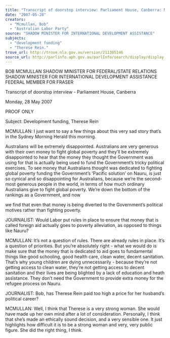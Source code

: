 ```yaml
---
title: "Transcript of doorstop interview: Parliament House, Canberra: Monday, 28 May 2007: development funding; Therese Rein."
date: "2007-05-28"
creators:
  - "Mcmullan, Bob"
  - "Australian Labor Party"
source: "SHADOW MINISTER FOR INTERNATIONAL DEVELOPMENT ASSISTANCE"
subjects:
  - "development funding"
  - "Therese Rein."
trove_url: http://trove.nla.gov.au/version/211305146
source_url: http://parlinfo.aph.gov.au/parlInfo/search/display/display.w3p;query=Id%3A%22media/pressrel/A67N6%22
---
```


 

 

 

 BOB MCMULLAN  SHADOW MINISTER FOR FEDERAL/STATE RELATIONS  SHADOW MINISTER FOR INTERNATIONAL DEVELOPMENT ASSISTANCE  FEDERAL MEMBER FOR FRASER 

 

 Transcript of doorstop interview - Parliament House, Canberra   

 Monday, 28 May 2007   

 PROOF ONLY   

 Subject: Development funding, Therese Rein   

 MCMULLAN: I just want to say a few things about this very sad story that’s in the  Sydney Morning Herald this morning.   

 Australians will be extremely disappointed. Australians are very generous with their own  money to fight global poverty and they’ll be extremely disappointed to hear that the  money they thought the Government was using for that is actually being used to fund the  Government’s tricky political exercises. To see money that Australians thought was  dedicated to fighting global poverty funding the Government’s ‘Pacific solution’ on  Nauru, is just so cynical and so disappointing for Australians, because we’re the second-most generous people in the world, in terms of how much ordinary Australians give to  fight global poverty. We’re down the bottom of the rankings as a Government, and now 

 we find that even that money is being diverted to the Government’s political motives  rather than fighting poverty.   

 JOURNALIST: Would Labor put rules in place to ensure that money that is called  foreign aid actually goes to poverty alleviation, as opposed to things like Nauru?   

 MCMULLAN: It’s not a question of rules. There are already rules in place. It’s a  question of priorities. But you’re absolutely right - what we would do is make sure that  the money that is dedicated to aid goes to fundamental things like good schooling, good  health care, clean water, decent sanitation. That’s why young children are dying  unnecessarily - because they’re not getting access to clean water, they’re not getting  access to decent sanitation and their lives are being blighted by a lack of education and  heath assistance. They don’t need the Government to provide extra money for the refugee  process on Nauru.    

 JOURNALIST: Bob, has Therese Rein paid too high a price for her husband’s political  career?   

 MCMULLAN: Well, I think that Therese is a very strong woman. She would have made  up her own mind after a lot of consideration. Personally, I think that she’s made an  ethically sound decision, and a very sensible one. It just highlights how difficult it is to be  a strong woman and very, very public figure. She did the right thing, I think.   

 

 

 

